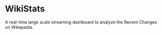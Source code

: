 # WikiStats
A real-time large scale streaming dashboard to analyze the Recent Changes on Wikepedia.
